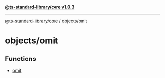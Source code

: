 [**@ts-standard-library/core v1.0.3**](../../README.md)

***

[@ts-standard-library/core](../../modules.md) / objects/omit

# objects/omit

## Functions

- [omit](functions/omit.md)
